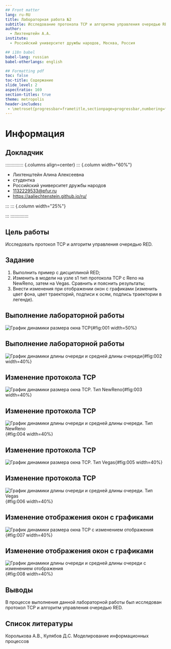 ```yaml
---
## Front matter
lang: ru-RU
title: Лабораторная работа №2
subtitle: Исследование протокола TCP и алгоритма управления очередью RED
author:
  - Лихтенштейн А.А.
institute:
  - Российский университет дружбы народов, Москва, Россия

## i18n babel
babel-lang: russian
babel-otherlangs: english

## Formatting pdf
toc: false
toc-title: Содержание
slide_level: 2
aspectratio: 169
section-titles: true
theme: metropolis
header-includes:
 - \metroset{progressbar=frametitle,sectionpage=progressbar,numbering=fraction}
---
```


# Информация

## Докладчик

:::::::::::::: {.columns align=center}
::: {.column width="60%"}

  * Лихтенштейн Алина Алексеевна
  * студентка
  * Российский университет дружбы народов
  * 1132229533@pfur.ru
  * <https://aaliechtenstein.github.io/ru/>

:::
::: {.column width="25%"}

:::
::::::::::::::

## Цель работы

Исследовать протокол TCP и алгоритм управления очередью RED.

## Задание

1. Выполнить пример с дисциплиной RED;
2. Изменить в модели на узле s1 тип протокола TCP с Reno на NewReno, затем на
Vegas. Сравнить и пояснить результаты;
3. Внести изменения при отображении окон с графиками (изменить цвет фона,
цвет траекторий, подписи к осям, подпись траектории в легенде).

## Выполнение лабораторной работы

![График динамики размера окна TCP](image/1.png){#fig:001 width=50%}

## Выполнение лабораторной работы

![График динамики длины очереди и средней длины очереди](image/2.png){#fig:002 width=40%}

## Изменение протокола TCP

![График динамики размера окна TCP. Тип NewReno](image/3.png){#fig:003 width=40%}

## Изменение протокола TCP

![График динамики длины очереди и средней длины очереди. Тип NewReno](image/4.png){#fig:004 width=40%}

## Изменение протокола TCP

![График динамики размера окна TCP. Тип Vegas](image/5.png){#fig:005 width=40%}

## Изменение протокола TCP

![График динамики длины очереди и средней длины очереди. Тип Vegas](image/6.png){#fig:006 width=40%}

## Изменение отображения окон с графиками

![График динамики размера окна TCP с изменением отображения](image/7.png){#fig:007 width=40%}

## Изменение отображения окон с графиками

![График динамики длины очереди и средней длины очереди с изменением отображения](image/8.png){#fig:008 width=40%}

## Выводы

В процессе выполнения данной лабораторной работы был исследован протокол TCP и алгоритм управления очередью RED.

## Список литературы

 Королькова А.В., Кулябов Д.С. Моделирование информационных процессов
